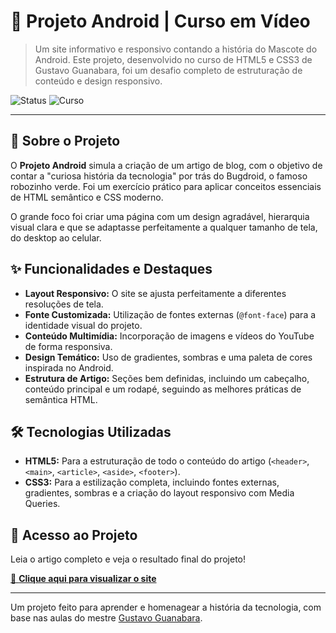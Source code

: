 # 🤖 Projeto Android | Curso em Vídeo

> Um site informativo e responsivo contando a história do Mascote do Android. Este projeto, desenvolvido no curso de HTML5 e CSS3 de Gustavo Guanabara, foi um desafio completo de estruturação de conteúdo e design responsivo.

![Status](https://img.shields.io/badge/status-Concluído-brightgreen)
![Curso](https://img.shields.io/badge/curso-Curso%20em%20V%C3%ADdeo-blue)

---

## 🎯 Sobre o Projeto

O **Projeto Android** simula a criação de um artigo de blog, com o objetivo de contar a "curiosa história da tecnologia" por trás do Bugdroid, o famoso robozinho verde. Foi um exercício prático para aplicar conceitos essenciais de HTML semântico e CSS moderno.

O grande foco foi criar uma página com um design agradável, hierarquia visual clara e que se adaptasse perfeitamente a qualquer tamanho de tela, do desktop ao celular.

## ✨ Funcionalidades e Destaques

-   **Layout Responsivo:** O site se ajusta perfeitamente a diferentes resoluções de tela.
-   **Fonte Customizada:** Utilização de fontes externas (`@font-face`) para a identidade visual do projeto.
-   **Conteúdo Multimídia:** Incorporação de imagens e vídeos do YouTube de forma responsiva.
-   **Design Temático:** Uso de gradientes, sombras e uma paleta de cores inspirada no Android.
-   **Estrutura de Artigo:** Seções bem definidas, incluindo um cabeçalho, conteúdo principal e um rodapé, seguindo as melhores práticas de semântica HTML.

## 🛠️ Tecnologias Utilizadas

-   **HTML5:** Para a estruturação de todo o conteúdo do artigo (`<header>`, `<main>`, `<article>`, `<aside>`, `<footer>`).
-   **CSS3:** Para a estilização completa, incluindo fontes externas, gradientes, sombras e a criação do layout responsivo com Media Queries.

## 🔗 Acesso ao Projeto

Leia o artigo completo e veja o resultado final do projeto!

[🔗 **Clique aqui para visualizar o site**](https://matheusag16.github.io/projeto-android/)

---
Um projeto feito para aprender e homenagear a história da tecnologia, com base nas aulas do mestre [Gustavo Guanabara](http.googleusercontent.com/youtube.com/10).
